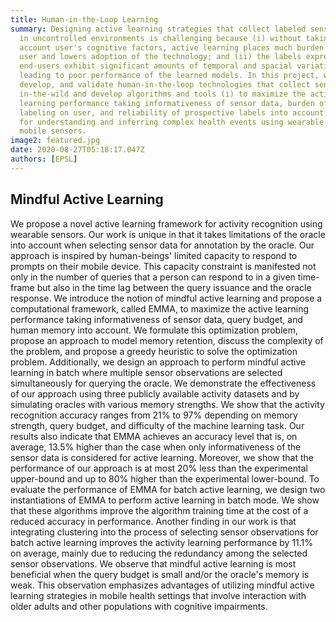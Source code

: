 ```yaml
---
title: Human-in-the-Loop Learning
summary: Designing active learning strategies that collect labeled sensor data
  in uncontrolled environments is challenging because (i) without taking into
  account user's cognitive factors, active learning places much burden on the
  user and lowers adoption of the technology; and (ii) the labels expressed by
  end-users exhibit significant amounts of temporal and spacial variations
  leading to poor performance of the learned models. In this project, we design,
  develop, and validate human-in-the-loop technologies that collect sensor data
  in-the-wild and develop algorithms and tools (i) to maximize the active
  learning performance taking informativeness of sensor data, burden of data
  labeling on user, and reliability of prospective labels into account; and (ii)
  for understanding and inferring complex health events using wearable and
  mobile sensors.
image2: featured.jpg
date: 2020-08-27T05:18:17.047Z
authors: [EPSL]
---
```

## Mindful Active Learning
We propose a novel active learning framework for activity recognition using wearable sensors. Our work is unique in that it takes limitations of the oracle into account when selecting sensor data for annotation by the oracle. Our approach is inspired by human-beings' limited capacity to respond to prompts on their mobile device. This capacity constraint is manifested not only in the number of queries that a person can respond to in a given time-frame but also in the time lag between the query issuance and the oracle response. We introduce the notion of mindful active learning and propose a computational framework, called EMMA, to maximize the active learning performance taking informativeness of sensor data, query budget, and human memory into account. We formulate this optimization problem, propose an approach to model memory retention, discuss the complexity of the problem, and propose a greedy heuristic to solve the optimization problem. Additionally, we design an approach to perform mindful active learning in batch where multiple sensor observations are selected simultaneously for querying the oracle. We demonstrate the effectiveness of our approach using three publicly available activity datasets and by simulating oracles with various memory strengths. We show that the activity recognition accuracy ranges from 21% to 97% depending on memory strength, query budget, and difficulty of the machine learning task. Our results also indicate that EMMA achieves an accuracy level that is, on average, 13.5% higher than the case when only informativeness of the sensor data is considered for active learning. Moreover, we show that the performance of our approach is at most 20% less than the experimental upper-bound and up to $80$\% higher than the experimental lower-bound. To evaluate the performance of EMMA for batch active learning, we design two instantiations of EMMA to perform active learning in batch mode. We show that these algorithms improve the algorithm training time at the cost of a reduced accuracy in performance. Another finding in our work is that integrating clustering into the process of selecting sensor observations for batch active learning improves the activity learning performance by 11.1% on average, mainly due to reducing the redundancy among the selected sensor observations. We observe that mindful active learning is most beneficial when the query budget is small and/or the oracle's memory is weak. This observation emphasizes advantages of utilizing mindful active learning strategies in mobile health settings that involve interaction with older adults and other populations with cognitive impairments.
